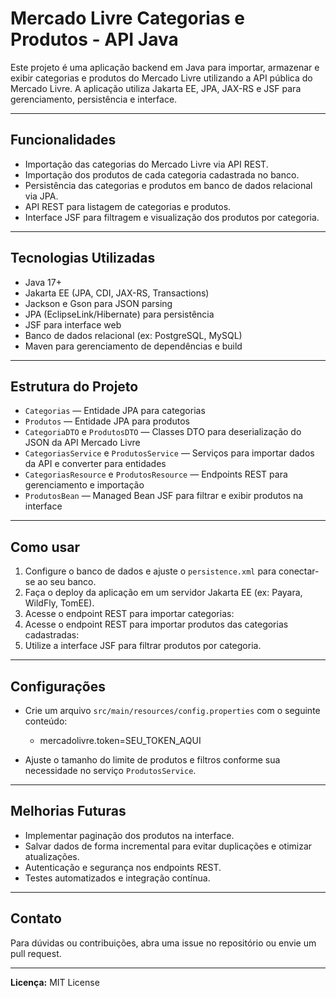 # Mercado Livre Categorias e Produtos - API Java

Este projeto é uma aplicação backend em Java para importar, armazenar e exibir categorias e produtos do Mercado Livre utilizando a API pública do Mercado Livre. A aplicação utiliza Jakarta EE, JPA, JAX-RS e JSF para gerenciamento, persistência e interface.

---

## Funcionalidades

- Importação das categorias do Mercado Livre via API REST.
- Importação dos produtos de cada categoria cadastrada no banco.
- Persistência das categorias e produtos em banco de dados relacional via JPA.
- API REST para listagem de categorias e produtos.
- Interface JSF para filtragem e visualização dos produtos por categoria.

---

## Tecnologias Utilizadas

- Java 17+
- Jakarta EE (JPA, CDI, JAX-RS, Transactions)
- Jackson e Gson para JSON parsing
- JPA (EclipseLink/Hibernate) para persistência
- JSF para interface web
- Banco de dados relacional (ex: PostgreSQL, MySQL)
- Maven para gerenciamento de dependências e build

---

## Estrutura do Projeto

- `Categorias` — Entidade JPA para categorias
- `Produtos` — Entidade JPA para produtos
- `CategoriaDTO` e `ProdutosDTO` — Classes DTO para deserialização do JSON da API Mercado Livre
- `CategoriasService` e `ProdutosService` — Serviços para importar dados da API e converter para entidades
- `CategoriasResource` e `ProdutosResource` — Endpoints REST para gerenciamento e importação
- `ProdutosBean` — Managed Bean JSF para filtrar e exibir produtos na interface

---

## Como usar

1. Configure o banco de dados e ajuste o `persistence.xml` para conectar-se ao seu banco.
2. Faça o deploy da aplicação em um servidor Jakarta EE (ex: Payara, WildFly, TomEE).
3. Acesse o endpoint REST para importar categorias:
4. Acesse o endpoint REST para importar produtos das categorias cadastradas:
5. Utilize a interface JSF para filtrar produtos por categoria.

---

## Configurações

- Crie um arquivo `src/main/resources/config.properties` com o seguinte conteúdo:

   - mercadolivre.token=SEU_TOKEN_AQUI

- Ajuste o tamanho do limite de produtos e filtros conforme sua necessidade no serviço `ProdutosService`.

---

## Melhorias Futuras

- Implementar paginação dos produtos na interface.
- Salvar dados de forma incremental para evitar duplicações e otimizar atualizações.
- Autenticação e segurança nos endpoints REST.
- Testes automatizados e integração contínua.

---

## Contato

Para dúvidas ou contribuições, abra uma issue no repositório ou envie um pull request.

---

**Licença:** MIT License
